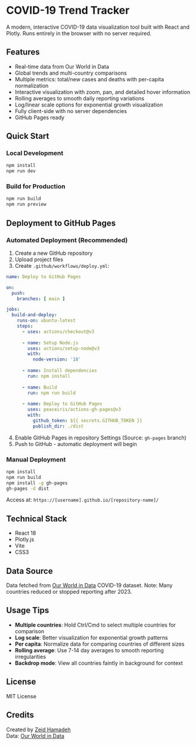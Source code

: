 # COVID-19 Trend Tracker

A modern, interactive COVID-19 data visualization tool built with React and Plotly. Runs entirely in the browser with no server required.

## Features

- Real-time data from Our World in Data
- Global trends and multi-country comparisons
- Multiple metrics: total/new cases and deaths with per-capita normalization
- Interactive visualization with zoom, pan, and detailed hover information
- Rolling averages to smooth daily reporting variations
- Log/linear scale options for exponential growth visualization
- Fully client-side with no server dependencies
- GitHub Pages ready

## Quick Start

### Local Development

```bash
npm install
npm run dev
```

### Build for Production

```bash
npm run build
npm run preview
```

## Deployment to GitHub Pages

### Automated Deployment (Recommended)

1. Create a new GitHub repository
2. Upload project files
3. Create `.github/workflows/deploy.yml`:

```yaml
name: Deploy to GitHub Pages

on:
  push:
    branches: [ main ]

jobs:
  build-and-deploy:
    runs-on: ubuntu-latest
    steps:
      - uses: actions/checkout@v3
      
      - name: Setup Node.js
        uses: actions/setup-node@v3
        with:
          node-version: '18'
      
      - name: Install dependencies
        run: npm install
      
      - name: Build
        run: npm run build
      
      - name: Deploy to GitHub Pages
        uses: peaceiris/actions-gh-pages@v3
        with:
          github_token: ${{ secrets.GITHUB_TOKEN }}
          publish_dir: ./dist
```

4. Enable GitHub Pages in repository Settings (Source: `gh-pages` branch)
5. Push to GitHub - automatic deployment will begin

### Manual Deployment

```bash
npm install
npm run build
npm install -g gh-pages
gh-pages -d dist
```

Access at: `https://[username].github.io/[repository-name]/`

## Technical Stack

- React 18
- Plotly.js
- Vite
- CSS3

## Data Source

Data fetched from [Our World in Data](https://ourworldindata.org/coronavirus) COVID-19 dataset. Note: Many countries reduced or stopped reporting after 2023.

## Usage Tips

- **Multiple countries**: Hold Ctrl/Cmd to select multiple countries for comparison
- **Log scale**: Better visualization for exponential growth patterns
- **Per capita**: Normalize data for comparing countries of different sizes
- **Rolling average**: Use 7-14 day averages to smooth reporting irregularities
- **Backdrop mode**: View all countries faintly in background for context

## License

MIT License

## Credits

Created by [Zeid Hamadeh](https://zhamadeh.github.io)  
Data: [Our World in Data](https://ourworldindata.org/coronavirus)
